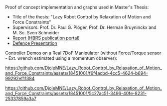 Proof of concept implementation and graphs used in Master's Thesis:
- Title of the thesis: "Lazy Robot Control by Relaxation of Motion and Force Constraints"
- Supervisors: Prof. Dr. Paul G. Plöger, Prof. Dr. Herman Bruyninckx and M. Sc. Sven Schneider
- [Report (HBRS publication portal)](https://doi.org/10.18418/978-3-96043-084-1)
- [Defence Presentation](https://github.com/DjoleMNE/MT_testing/blob/master/Thesis_Presentation_Djordje_Vukcevic.pdf)

Controller Demos on a Real 7DoF Manipulator (without Force/Torque sensor - Ext. wrench estimated using a momentum observer):


https://github.com/DjoleMNE/Lazy_Robot_Control_by_Relaxation_of_Motion_and_Force_Constraints/assets/18451001/f6f4acbd-4cc5-4624-b694-99292ef11384




https://github.com/DjoleMNE/Lazy_Robot_Control_by_Relaxation_of_Motion_and_Force_Constraints/assets/18451001/5c27ac51-3496-40fe-8231-25337859a3a7

